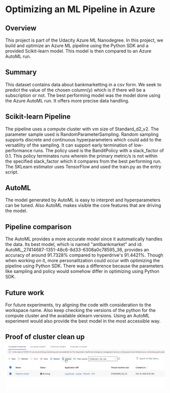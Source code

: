 # Optimizing an ML Pipeline in Azure

## Overview
This project is part of the Udacity Azure ML Nanodegree.
In this project, we build and optimize an Azure ML pipeline using the Python SDK and a provided Scikit-learn model.
This model is then compared to an Azure AutoML run.

## Summary
This dataset contains data about bankmarketting in a csv form. We seek to predict the value of the chosen column(y) which is if there will be a subscription or not.
The best performing model was the model done using the Azure AutoML run. It offers more precise data handling.

## Scikit-learn Pipeline
The pipeline uses a compute cluster with vm size of Standard_d2_v2. The parameter sample used is RandomParameterSampling. Random sampling supports discrete and continuous hyperparameters which could add to the versatility of the sampling. It can support early termination of low-performance runs. The policy used is the BanditPolicy with a slack_factor of 0.1. This policy terminates runs wherein the primary metric/s is not within the specified slack_factor which it compares from the best performing run. The SKLearn estimator uses TensorFlow and used the train.py as the entry script. 


## AutoML
The model generated by AutoML is easy to interpret and hyperparameters can be tuned. Also AutoML makes visible the core features that are driving the model.

## Pipeline comparison
The AutoML provides a more accurate model since it automatically handles the data. Its best model, which is named "amlbankmarket" and id: AutoML_27414687-1351-48c6-8d33-6308a0c78595_36, provides an accuracy of around 91.7328% compared to hyperdrive's 91.4421%. Though when working on it, more personalitzation could occur with optimizing the pipeline using Python SDK. There was a difference because the parameters like sampling and policy would somehow differ in optimizing using Python SDK.

## Future work
For future experiments, try aligning the code with consideration to the workspace name. Also keep checking the versions of the python for the compute cluster and the available sklearn versions. Using an AutoML experiment would also provide the best model in the most accessible way. 

## Proof of cluster clean up
<img src="delete compute.png">
